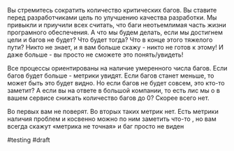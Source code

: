 Вы стремитесь сократить количество критических багов. Вы ставите перед разработчиками цель по улучшению качества разработки. Мы привыкли и приучили всех считать, что баги неотьемлимая часть жизни програмного обеспечения. А что мы будем делать, если мы достигнем цели и багов не будет? Что будет тогда? Что в конце этого тяжелого пути? Никто не знает, и я вам больше скажу - никто не готов к этому! И даже больше - вы просто не сможете это понять/увидеть!

Все процессы ориентированы на наличие умеренного числа багов. Если багов будет больше - метрики увидят. Если багов станет меньше, то может быть это будет видно. Но если багов не будет совсем, это кто-то заметит?
А если вы на ответе в большой компании, то есть лис мы о в вашем сервисе снижать количество багов до 0? Скорее всего нет.

Во первых вам не поверят. Во вторых таких метрик нет. Есть метрики наличия проблем и косвенно можно по ним заметить что-то , но вам всегда скажут «метрика не точная» и баг просто не виден

#testing #draft